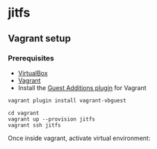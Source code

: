 # jitfs

## Vagrant setup

### Prerequisites
* [VirtualBox](https://www.virtualbox.org/wiki/Downloads)
* [Vagrant](https://www.vagrantup.com/docs/installation/)
* Install the [Guest Additions plugin](https://github.com/dotless-de/vagrant-vbguest) for Vagrant
``` sh
vagrant plugin install vagrant-vbguest
```

```
cd vagrant
vagrant up --provision jitfs
vagrant ssh jitfs
```

Once inside vagrant, activate virtual environment:

```
```

